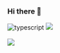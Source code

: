 ### Hi there 👋

<!--
**Youmin99/Youmin99** is a ✨ _special_ ✨ repository because its `README.md` (this file) appears on your GitHub profile.

Here are some ideas to get you started:

- 🔭 I’m currently working on ...
- 🌱 I’m currently learning ...
- 👯 I’m looking to collaborate on ...
- 🤔 I’m looking for help with ...
- 💬 Ask me about ...
- 📫 How to reach me: ...
- 😄 Pronouns: ...
- ⚡ Fun fact: ...
-->

<img alt="typescript" src ="https://img.shields.io/badge/메시지-색상코드.svg?&style=for-the-badge&logo=로고명&logoColor=#3178C6"/>
<img src="https://github-readme-stats.vercel.app/api/top-langs/?username=Youmin99&layout=compact"><br><br>
<img src="https://github-readme-stats.vercel.app/api?username=Youmin99&show_icons=true">
